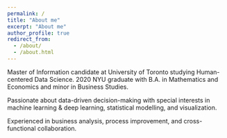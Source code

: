 ```yaml
---
permalink: /
title: "About me"
excerpt: "About me"
author_profile: true
redirect_from: 
  - /about/
  - /about.html
---
```


Master of Information candidate at University of Toronto studying Human-centered Data Science. 2020 NYU graduate with B.A. in Mathematics and Economics and minor in Business Studies.

Passionate about data-driven decision-making with special interests in machine learning & deep learning, statistical modelling, and visualization.

Experienced in business analysis, process improvement, and cross-functional collaboration.
